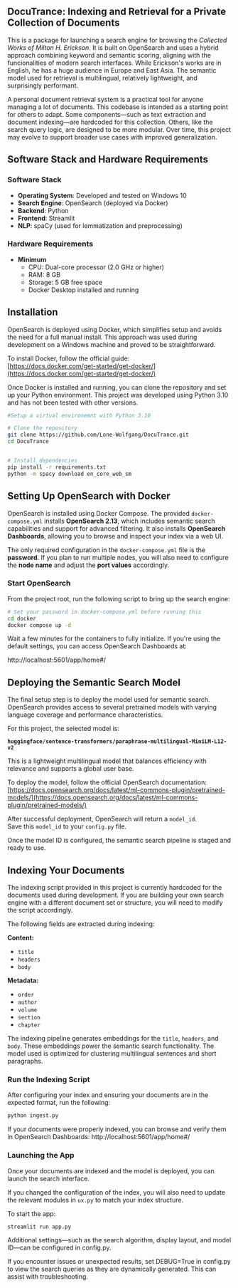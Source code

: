 ## DocuTrance: Indexing and Retrieval for a Private Collection of Documents

This is a package for launching a search engine for browsing the *Collected Works of Milton H. Erickson*. It is built on OpenSearch and uses a hybrid approach combining keyword and semantic scoring, aligning with the funcionalities of modern search interfaces. While Erickson's works are in English, he has a huge audience in Europe and East Asia. The semantic model used for retrieval is multilingual, relatively lightweight, and surprisingly performant.

A personal document retrieval system is a practical tool for anyone managing a lot of documents. This codebase is intended as a starting point for others to adapt. Some components—such as text extraction and document indexing—are  hardcoded for this collection. Others, like the search query logic, are designed to be more modular. Over time, this project may evolve to support broader use cases with improved generalization.

## Software Stack and Hardware Requirements

### Software Stack

- **Operating System**: Developed and tested on Windows 10
- **Search Engine**: OpenSearch (deployed via Docker)
- **Backend**: Python
- **Frontend**: Streamlit
- **NLP**: spaCy (used for lemmatization and preprocessing)

### Hardware Requirements

- **Minimum**
  - CPU: Dual-core processor (2.0 GHz or higher)
  - RAM: 8 GB
  - Storage: 5 GB free space
  - Docker Desktop installed and running

## Installation

OpenSearch is deployed using Docker, which simplifies setup and avoids the need for a full manual install. This approach was used during development on a Windows machine and proved to be straightforward.

To install Docker, follow the official guide:  
[https://docs.docker.com/get-started/get-docker/](https://docs.docker.com/get-started/get-docker/)

Once Docker is installed and running, you can clone the repository and set up your Python environment. This project was developed using Python 3.10 and has not been tested with other versions.

```bash
#Setup a virtual environemnt with Python 3.10

# Clone the repository
git clone https://github.com/Lone-Wolfgang/DocuTrance.git
cd DocuTrance


# Install dependencies
pip install -r requirements.txt
python -m spacy download en_core_web_sm
```

## Setting Up OpenSearch with Docker

OpenSearch is installed using Docker Compose. The provided `docker-compose.yml` installs **OpenSearch 2.13**, which includes semantic search capabilities and support for advanced filtering. It also installs **OpenSearch Dashboards**, allowing you to browse and inspect your index via a web UI.

The only required configuration in the `docker-compose.yml` file is the **password**. If you plan to run multiple nodes, you will also need to configure the **node name** and adjust the **port values** accordingly.

### Start OpenSearch

From the project root, run the following script to bring up the search engine:

```bash
# Set your password in docker-compose.yml before running this
cd docker
docker compose up -d
```
Wait a few minutes for the containers to fully initialize.
If you're using the default settings, you can access OpenSearch Dashboards at:

http://localhost:5601/app/home#/

## Deploying the Semantic Search Model

The final setup step is to deploy the model used for semantic search. OpenSearch provides access to several pretrained models with varying language coverage and performance characteristics.

For this project, the selected model is:

**`huggingface/sentence-transformers/paraphrase-multilingual-MiniLM-L12-v2`**

This is a lightweight multilingual model that balances efficiency with relevance and supports a global user base.

To deploy the model, follow the official OpenSearch documentation:  
[https://docs.opensearch.org/docs/latest/ml-commons-plugin/pretrained-models/](https://docs.opensearch.org/docs/latest/ml-commons-plugin/pretrained-models/)

After successful deployment, OpenSearch will return a `model_id`.  
Save this `model_id` to your `config.py` file.

Once the model ID is configured, the semantic search pipeline is staged and ready to use.

## Indexing Your Documents

The indexing script provided in this project is currently hardcoded for the documents used during development. If you are building your own search engine with a different document set or structure, you will need to modify the script accordingly.

The following fields are extracted during indexing:

**Content:**
- `title`
- `headers`
- `body`

**Metadata:**
- `order`
- `author`
- `volume`
- `section`
- `chapter`

The indexing pipeline generates embeddings for the `title`, `headers`, and `body`. These embeddings power the semantic search functionality. The model used is optimized for clustering multilingual sentences and short paragraphs. 

### Run the Indexing Script

After configuring your index and ensuring your documents are in the expected format, run the following:

```bash
python ingest.py
```
If your documents were properly indexed, you can browse and verify them in OpenSearch Dashboards:
http://localhost:5601/app/home#/

### Launching the App

Once your documents are indexed and the model is deployed, you can launch the search interface.

If you changed the configuration of the index, you will also need to update the relevant modules in `ux.py` to match your index structure.

To start the app:

```bash
streamlit run app.py
```
Additional settings—such as the search algorithm, display layout, and model ID—can be configured in config.py.

If you encounter issues or unexpected results, set DEBUG=True in config.py to view the search queries as they are dynamically generated. This can assist with troubleshooting.





